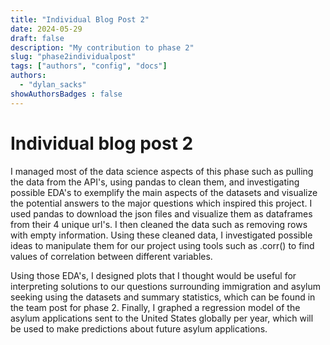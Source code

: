 ```yaml
---
title: "Individual Blog Post 2"
date: 2024-05-29
draft: false
description: "My contribution to phase 2"
slug: "phase2individualpost"
tags: ["authors", "config", "docs"]
authors:
  - "dylan_sacks"
showAuthorsBadges : false
---
```


# Individual blog post 2
I managed most of the data science aspects of this phase such as pulling the data from the API's, using pandas to clean them, and investigating possible EDA's to exemplify the main aspects of the datasets and visualize the potential answers to the major questions which inspired this project. I used pandas to download the json files and visualize them as dataframes from their 4 unique url's. I then cleaned the data such as removing rows with empty information. Using these cleaned data, I investigated possible ideas to manipulate them for our project using tools such as .corr() to find values of correlation between different variables.


Using those EDA's, I designed plots that I thought would be useful for interpreting solutions to our questions surrounding immigration and asylum seeking using the datasets and summary statistics, which can be found in the team post for phase 2. Finally, I graphed a regression model of the asylum applications sent to the United States globally per year, which will be used to make predictions about future asylum applications.